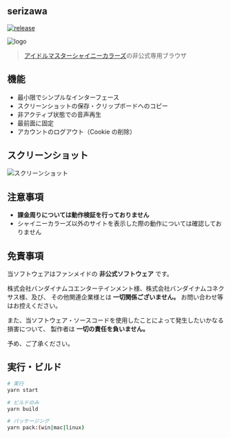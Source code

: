 ## serizawa

[![release](https://github.com/arrow2nd/serizawa/actions/workflows/build.yaml/badge.svg)](https://github.com/arrow2nd/serizawa/actions/workflows/build.yaml)

![logo](https://user-images.githubusercontent.com/44780846/130418590-8fd986e9-ac86-4baa-b784-289e796c531b.png)

> [アイドルマスターシャイニーカラーズ](https://shinycolors.idolmaster.jp/)の非公式専用ブラウザ

## 機能

- 最小限でシンプルなインターフェース
- スクリーンショットの保存・クリップボードへのコピー
- 非アクティブ状態での音声再生
- 最前面に固定
- アカウントのログアウト（Cookie の削除）

## スクリーンショット

![スクリーンショット](https://user-images.githubusercontent.com/44780846/130420125-eb430928-9263-45d3-96d3-37c8b8a4efb9.png)

## 注意事項

- **課金周りについては動作検証を行っておりません**
- シャイニーカラーズ以外のサイトを表示した際の動作については確認しておりません

## 免責事項

当ソフトウェアはファンメイドの **非公式ソフトウェア** です。

株式会社バンダイナムコエンターテインメント様、株式会社バンダイナムコネクサス様、及び、
その他関連企業様とは **一切関係ございません。**
お問い合わせ等はお控えください。

また、当ソフトウェア・ソースコードを使用したことによって発生したいかなる損害について、
製作者は **一切の責任を負いません。**

予め、ご了承ください。

## 実行・ビルド

```sh
# 実行
yarn start

# ビルドのみ
yarn build

# パッケージング
yarn pack:(win|mac|linux)
```
